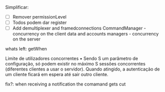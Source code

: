 Simplificar:
- [ ] Remover permissionLevel
- [ ] Todos podem dar register
- [ ] Add demultiplexer and framedconnections
CommandManager - concurrency on the client
data and accounts managers - concurrency on the server

whats left:
getWhen

Limite de utilizadores concorrentes
• Sendo S um parâmetro de configuração, só podem existir no máximo S sessões concorrentes
(diferentes clientes a usar o servidor). Quando atingido, a autenticação de um cliente ficará
em espera até sair outro cliente.

fix?: when receiving a notification the comamand gets cut